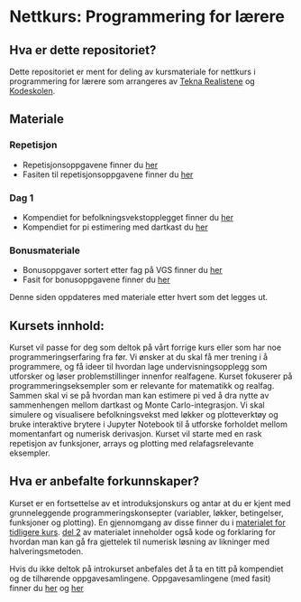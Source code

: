 
# Nettkurs: Programmering for lærere

## Hva er dette repositoriet?
Dette repositoriet er ment for deling av kursmateriale for nettkurs i programmering for lærere som arrangeres av [Tekna Realistene](https://www.tekna.no/realistene) og [Kodeskolen](https://simulakodeskolen.no/). 

## Materiale
### Repetisjon
 * Repetisjonsoppgavene finner du [her](repetisjon/Repetisjonsoppgaver.pdf)
 * Fasiten til repetisjonsoppgavene finner du [her](repetisjon/Repetisjonsoppgaver_med_fasit.pdf)

### Dag 1
 * Kompendiet for befolkningsvekstopplegget finner du [her](dag1/befolkningsvekst_kompendie.pdf)
 * Kompendiet for pi estimering med dartkast du [her](dag1/pi_estimering_kompendie.pdf)

### Bonusmateriale
 * Bonusoppgaver sortert etter fag på VGS finner du [her](bonus/faglig_relevante_oppgaver.pdf)
 * Fasit for bonusoppgavene finner du [her](bonus/faglig_relevante_oppgaver_fasit.pdf)

Denne siden oppdateres med materiale etter hvert som det legges ut.

## Kursets innhold:
Kurset vil passe for deg som deltok på vårt forrige kurs eller som har noe programmeringserfaring fra før. Vi ønsker at du skal få mer trening i å programmere, og få ideer til hvordan lage undervisningsopplegg som utforsker og løser problemstillinger innenfor realfagene.
Kurset fokuserer på programmeringseksempler som er relevante for matematikk og realfag. Sammen skal vi se på hvordan man kan estimere pi ved å dra nytte av sammenhengen mellom dartkast og Monte Carlo-integrasjon. Vi skal simulere og visualisere befolkningsvekst med løkker og plotteverktøy og bruke interaktive brytere i Jupyter Notebook til å utforske forholdet mellom momentanfart og numerisk derivasjon. Kurset vil starte med en rask repetisjon av funksjoner, arrays og plotting med relafagsrelevante eksempler.

## Hva er anbefalte forkunnskaper?
Kurset er en fortsettelse av et introduksjonskurs og antar at du er kjent med grunneleggende programmeringskonsepter (variabler, løkker, betingelser, funksjoner og plotting).
En gjennomgang av disse finner du i [materialet for tidligere kurs](https://github.com/kodeskolen/tekna_h20_intro/blob/master/dag1/Kompendium%20dag%201.pdf). 
[del 2](https://github.com/kodeskolen/tekna_h20_intro/blob/master/dag2/Kompendium%20dag%202.pdf) av materialet inneholder også kode og forklaring for hvordan man kan gå fra gjettelek til numerisk løsning av likninger med halveringsmetoden.

Hvis du ikke deltok på introkurset anbefales det å ta en titt på kompendiet og de tilhørende oppgavesamlingene. Oppgavesamlingene (med fasit) finner du [her](https://github.com/kodeskolen/tekna_h20_intro/tree/master/dag1) og [her](https://github.com/kodeskolen/tekna_h20_intro/tree/master/dag2)
